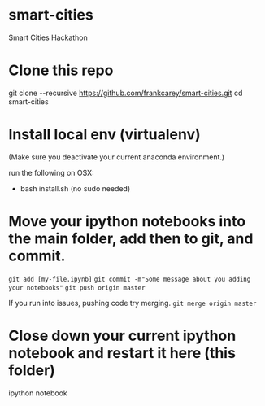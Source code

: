 # smart-cities
Smart Cities Hackathon

# Clone this repo
git clone --recursive https://github.com/frankcarey/smart-cities.git
cd smart-cities

# Install local env (virtualenv)
(Make sure you deactivate your current anaconda environment.)

run the following on OSX:
- bash install.sh (no sudo needed)

# Move your ipython notebooks into the main folder, add then to git, and commit.
`git add [my-file.ipynb]`
`git commit -m"Some message about you adding your notebooks"`
`git push origin master`

If you run into issues, pushing code try merging.
`git merge origin master` 

# Close down your current ipython notebook and restart it here (this folder)
ipython notebook

